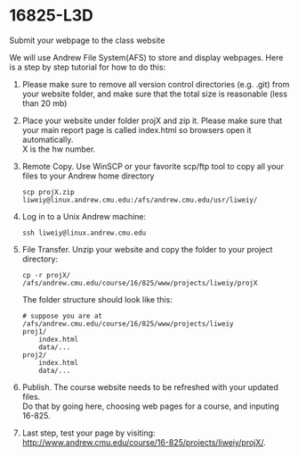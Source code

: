 # 16825-L3D

Submit your webpage to the class website

We will use Andrew File System(AFS) to store and display webpages. Here is a step by step tutorial for how to do this:

1. Please make sure to remove all version control directories (e.g. .git) from your website folder, and make sure that the total size is reasonable (less than 20 mb)

2. Place your website under folder projX and zip it. Please make sure that your main report page is called index.html so browsers open it automatically. <br> X is the hw number.

3. Remote Copy. Use WinSCP or your favorite scp/ftp tool to copy all your files to your Andrew home directory 
    ```
    scp projX.zip liweiy@linux.andrew.cmu.edu:/afs/andrew.cmu.edu/usr/liweiy/
    ```
4. Log in to a Unix Andrew machine: 
    ```
    ssh liweiy@linux.andrew.cmu.edu
    ```
5. File Transfer. Unzip your website and copy the folder to your project directory:
    ```
    cp -r projX/ /afs/andrew.cmu.edu/course/16/825/www/projects/liweiy/projX
    ```
   
    The folder structure should look like this:
    ```
    # suppose you are at /afs/andrew.cmu.edu/course/16/825/www/projects/liweiy
    proj1/
        index.html
        data/...
    proj2/
        index.html
        data/...
    ```
6. Publish. The course website needs to be refreshed with your updated files. <br>Do that by going here, choosing web pages for a course, and inputing 16-825.

7. Last step, test your page by visiting: http://www.andrew.cmu.edu/course/16-825/projects/liweiy/projX/.
